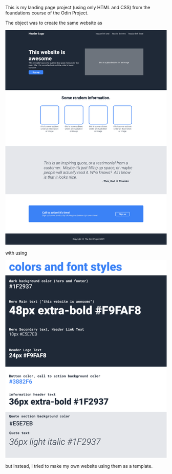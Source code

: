 This is my landing page project (using only HTML and CSS) from the foundations course of the Odin Project.

The object was to create the same website as 

![](./template.png)


with using


![](./font.png)

but instead, I tried to make my own website using them as a template.
